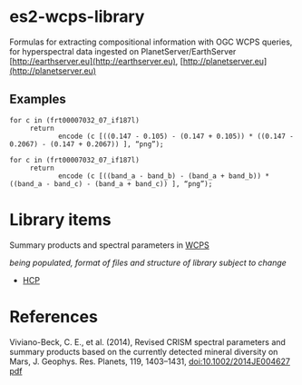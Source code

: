 # es2-wcps-library

Formulas for extracting compositional information with OGC WCPS queries, for hyperspectral data ingested on PlanetServer/EarthServer [http://earthserver.eu](http://earthserver.eu), [http://planetserver.eu](http://planetserver.eu)

## Examples

```
for c in (frt00007032_07_if187l) 
     return
            encode (c [((0.147 - 0.105) - (0.147 + 0.105)) * ((0.147 -    0.2067) - (0.147 + 0.2067)) ], “png”);

for c in (frt00007032_07_if187l) 
     return
            encode (c [((band_a - band_b) - (band_a + band_b)) * ((band_a - band_c) - (band_a + band_c)) ], “png”);
```

# Library items 

Summary products and spectral parameters in [WCPS](https://en.wikipedia.org/wiki/Web_Coverage_Processing_Service)

_being populated, format of files and structure of library subject to change_

* [HCP](hcp.txt)


# References

Viviano-Beck, C. E., et al. (2014), Revised CRISM spectral parameters and summary products based on the currently detected mineral diversity on Mars, J. Geophys. Res. Planets, 119, 1403–1431, [doi:10.1002/2014JE004627](http://dx.doi.org/10.1002/2014JE004627 ) [pdf](http://authors.library.caltech.edu/53039/1/jgre20270.pdf)



